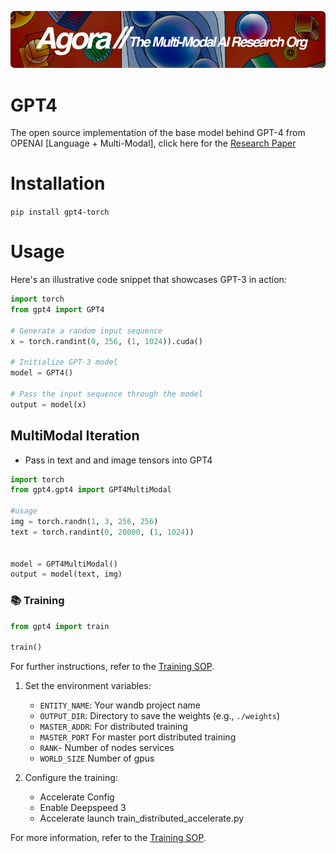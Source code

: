 [![Multi-Modality](agorabanner.png)](https://discord.gg/qUtxnK2NMf)



# GPT4
The open source implementation of the base model behind GPT-4 from OPENAI [Language + Multi-Modal], click here for the [Research Paper](https://arxiv.org/pdf/2303.08774.pdf)


# Installation
`pip install gpt4-torch`


# Usage

Here's an illustrative code snippet that showcases GPT-3 in action:


```python
import torch
from gpt4 import GPT4

# Generate a random input sequence
x = torch.randint(0, 256, (1, 1024)).cuda()

# Initialize GPT-3 model
model = GPT4()

# Pass the input sequence through the model
output = model(x)
```

## MultiModal Iteration
* Pass in text and and image tensors into GPT4
```python
import torch
from gpt4.gpt4 import GPT4MultiModal

#usage
img = torch.randn(1, 3, 256, 256)
text = torch.randint(0, 20000, (1, 1024))


model = GPT4MultiModal()
output = model(text, img)

```


### 📚 Training

```python
from gpt4 import train

train()

```

For further instructions, refer to the [Training SOP](DOCs/TRAINING.md).


1. Set the environment variables:
   - `ENTITY_NAME`: Your wandb project name
   - `OUTPUT_DIR`: Directory to save the weights (e.g., `./weights`)
   - `MASTER_ADDR`: For distributed training
   - `MASTER_PORT` For master port distributed training
   - `RANK`- Number of nodes services
   - `WORLD_SIZE` Number of gpus

2. Configure the training:
   - Accelerate Config
   - Enable Deepspeed 3
   - Accelerate launch train_distributed_accelerate.py

For more information, refer to the [Training SOP](DOCs/TRAINING.md).
